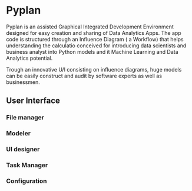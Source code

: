 # Pyplan
Pyplan is an assisted Graphical Integrated Development Environment designed for easy creation and sharing of Data Analytics Apps.
The app code is structured through an Influence Diagram ( a Workflow) that helps understanding the calculatio
conceived for introducing data scientists and business analyst into Python models and it Machine Learning and Data Analytics potential.

Trough an innovative U/I consisting on influence diagrams, huge models can be easily construct and audit by software experts as well as businessmen.




## User Interface
### File manager
### Modeler
### UI designer
### Task Manager
### Configuration








<!--stackedit_data:
eyJoaXN0b3J5IjpbMTI2MjY1MTk4OSwtMTM1MTM4MDk3MiwxND
M3MDU2MzgzLDQxOTg0Mzg3OCwxMDAyNzM1MjI1LC0xNjQwMjI4
NDA5LDEyNDEzMjE1OTAsMTUyMzY2NTU1MywyMDExNjY0NDQxLD
EwODUwNzI5OTksLTE2NjE2NzUyMDcsLTkyOTQ2NDQwOCw0ODk5
MjgxNjksLTc3NTg4NDM2Ml19
-->